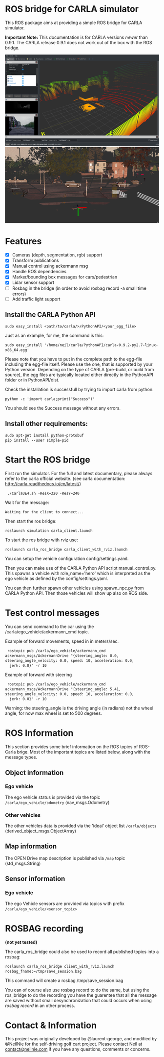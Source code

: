 
# ROS bridge for CARLA simulator

This ROS package aims at providing a simple ROS bridge for CARLA simulator.

__Important Note:__
This documentation is for CARLA versions *newer* than 0.9.1. The CARLA release 0.9.1
does not work out of the box with the ROS bridge.

![rviz setup](./assets/rviz_carla_default.png "rviz")
![depthcloud](./assets/depth_cloud_and_lidar.png "depthcloud")

# Features

- [x] Cameras (depth, segmentation, rgb) support
- [x] Transform publications
- [x] Manual control using ackermann msg
- [x] Handle ROS dependencies
- [x] Marker/bounding box messages for cars/pedestrian
- [x] Lidar sensor support
- [ ] Rosbag in the bridge (in order to avoid rosbag record -a small time errors)
- [ ] Add traffic light support

## Install the CARLA Python API

    sudo easy_install <path/to/carla/>/PythonAPI/<your_egg_file>

Just as an example, for me, the command is this:
	
    sudo easy_install '/home/neil/carla/PythonAPI/carla-0.9.2-py2.7-linux-x86_64.egg'
    
Please note that you have to put in the complete path to the egg-file including
the egg-file itself. Please use the one, that is supported by your Python version.
Depending on the type of CARLA (pre-build, or build from source), the egg files
are typically located either directly in the PythonAPI folder or in PythonAPI/dist.

Check the installation is successfull by trying to import carla from python:

    python -c 'import carla;print("Success")'

You should see the Success message without any errors.

## Install other requirements:

    sudo apt-get install python-protobuf
    pip install --user simple-pid


# Start the ROS bridge

First run the simulator. For the full and latest documentary, please always refer to the carla official website. (see carla documentation: http://carla.readthedocs.io/en/latest/)

     ./CarlaUE4.sh -ResX=320 -ResY=240

Wait for the message:

    Waiting for the client to connect...

Then start the ros bridge:

	roslaunch simulation carla_client.launch

To start the ros bridge with rviz use:

    roslaunch carla_ros_bridge carla_client_with_rviz.launch

You can setup the vehicle configuration config/settings.yaml.

Then you can make use of the CARLA Python API script manual_control.py.
This spawns a vehicle with role_name='hero' which is interpreted as the ego
vehicle as defined by the config/settings.yaml.

You can then further spawn other vehicles using spawn_npc.py from CARLA Python API.
Then those vehicles will show up also on ROS side.

# Test control messages
You can send command to the car using the /carla/ego_vehicle/ackermann_cmd topic.

Example of forward movements, speed in in meters/sec.

     rostopic pub /carla/ego_vehicle/ackermann_cmd ackermann_msgs/AckermannDrive "{steering_angle: 0.0, steering_angle_velocity: 0.0, speed: 10, acceleration: 0.0,
      jerk: 0.0}" -r 10

Example of forward with steering

     rostopic pub /carla/ego_vehicle/ackermann_cmd ackermann_msgs/AckermannDrive "{steering_angle: 5.41, steering_angle_velocity: 0.0, speed: 10, acceleration: 0.0,
      jerk: 0.0}" -r 10

  Warning: the steering_angle is the driving angle (in radians) not the wheel angle, for now max wheel is set to 500 degrees.

# ROS Information

This section provides some brief information on the ROS topics of ROS-Carla brige. Most of the important topics are listed below, along with the message types.

## Object information

### Ego vehicle

The ego vehicle status is provided via the topic `/carla/ego_vehicle/odometry` (nav_msgs.Odometry)

### Other vehicles

The other vehicles data is provided via the 'ideal' object list `/carla/objects` (derived_object_msgs.ObjectArray)

## Map information

The OPEN Drive map description is published via `/map` topic (std_msgs.String)

## Sensor information

### Ego vehicle
The ego Vehicle sensors are provided via topics with prefix `/carla/ego_vehicle/<sensor_topic>`

# ROSBAG recording
__(not yet tested)__

The carla_ros_bridge could also be used to record all published topics into a rosbag:

    roslaunch carla_ros_bridge client_with_rviz.launch rosbag_fname:=/tmp/save_session.bag

This command will create a rosbag /tmp/save_session.bag

You can of course also use rosbag record to do the same, but using the ros_bridge to do the recording you have the guarentee that all the message are saved without small desynchronization that could occurs when using *rosbag record* in an other process.

# Contact & Information

This project was originally developed by @laurent-george, and modified by @NeilNie for the self-driving golf cart project. Please contact Neil at contact@neilnie.com if you have any questions, comments or concerns.

